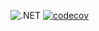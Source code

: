 ![.NET](https://github.com/Giviruk/Actions/actions/workflows/dotnet.yml/badge.svg)
[![codecov](https://codecov.io/gh/DMak80/Actions/branch/HW3/graph/badge.svg?token=AJ1EHK3XZH)](https://codecov.io/gh/DMak80/Actions)
